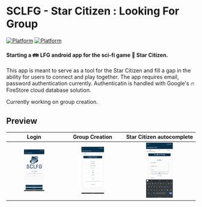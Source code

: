 # SCLFG - Star Citizen : Looking For Group
[![Platform](https://img.shields.io/badge/Platform-Android-brightgreen.svg)](#)      [![Platform](https://img.shields.io/badge/Language-Kotlin-yellowgreen.svg)](#)

#### Starting a :family: LFG android app for the sci-fi game :star2: Star Citizen.
This app is meant to serve as a tool for the Star Citizen and fill a gap in the ability for users to connect and play together. The app requires email, password authentication currently. Authenticatin is handled with Google's :fire: FireStore cloud database solution.  

Currently working on group creation.

  
## Preview
Login                      |Group Creation             | Star Citizen autocomplete                      
:-------------------------:|:-------------------------:|:-------------------------:
<img src="https://github.com/Cougargriff/SCLFG/blob/master/.images/lfgLogin.png" width="40%">  |  <img src="https://github.com/Cougargriff/SCLFG/blob/master/.images/lfgSearch.png" width="40%">  |  <img src="https://github.com/Cougargriff/SCLFG/blob/master/.images/lfgAutoComplete.png" width="40%">
